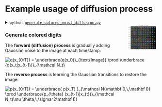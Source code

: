 # Example usage of diffusion process


<details>
    <summary>
        <code>python <a href="generate_colored_mnist_diffusion.py">generate_colored_mnist_diffusion.py</a></code>
    </summary>

```text
$ python examples/diffusion/generate_colored_mnist_diffusion.py
Epoch 50/50: 100%|██████████| 469/469 [loss=0.0041 avg_loss=0.0049]
Generating 10 images with context tensor([0, 1, 2, 3, 4, 5, 6, 7, 8, 9])..
```
</details>
<img src="../../docs/images/diffusion__generate_colored_mnist_diffusion.png" align="right" width="20%">
<h3>Generate colored digits</h3>

The **forward (diffusion) process** is gradually adding Gaussian noise to the image at each timestamp:

<picture>
  <source media="(prefers-color-scheme: light)" srcset="https://math.vercel.app/?color=black&from=q(x_{0:T})%20=%20\underbrace{q(x_0)}_{\text{Image}}%20\prod%20\underbrace%20{q(x_t|x_{t-1})}_{\mathcal%20N_t}">
  <img alt="q(x_{0:T}) = \underbrace{q(x_0)}_{\text{Image}} \prod \underbrace {q(x_t|x_{t-1})}_{\mathcal N_t}" src="https://math.vercel.app/?color=white&from=q(x_{0:T})%20=%20\underbrace{q(x_0)}_{\text{Image}}%20\prod%20\underbrace%20{q(x_t|x_{t-1})}_{\mathcal%20N_t}">
</picture>

The **reverse process** is learning the Gaussian transitions to restore the image:

<picture>
  <source media="(prefers-color-scheme: light)" srcset="https://math.vercel.app/?color=black&from=p(x_{0:T})%20=%20\underbrace{%20p(x_T)%20}_{\mathcal%20N(\mathbf%200%2C\%2C\mathbf%20I)}%20\prod%20\underbrace{p_{\theta}%20(x_{t-1}|x_{t})}_{\mathcal%20N_t(\mu_\theta%2C\%2C\sigma^2\mathbf%20I)}">
  <img alt="p(x_{0:T}) = \underbrace{ p(x_T) }_{\mathcal N(\mathbf 0,\,\mathbf I)} \prod \underbrace{p_{\theta} (x_{t-1}|x_{t})}_{\mathcal N_t(\mu_\theta,\,\sigma^2\mathbf I)}" src="https://math.vercel.app/?color=white&from=p(x_{0:T})%20=%20\underbrace{%20p(x_T)%20}_{\mathcal%20N(\mathbf%200%2C\%2C\mathbf%20I)}%20\prod%20\underbrace{p_{\theta}%20(x_{t-1}|x_{t})}_{\mathcal%20N_t(\mu_\theta%2C\%2C\sigma^2\mathbf%20I)}">
</picture>
<br><br><br><br><br><br>

